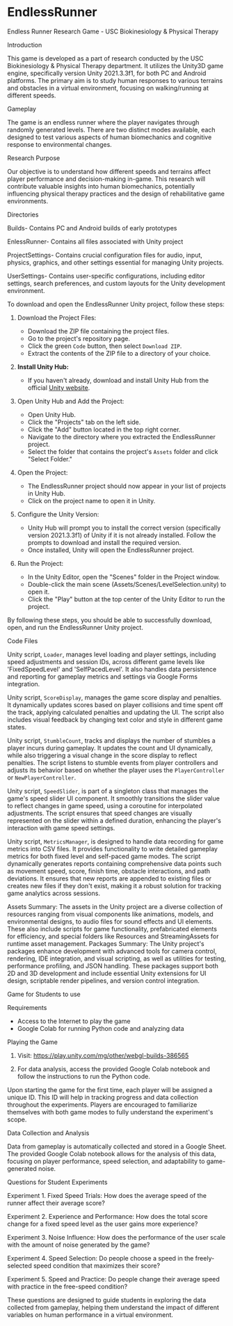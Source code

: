 # EndlessRunner
Endless Runner Research Game - USC Biokinesiology & Physical Therapy


Introduction


This game is developed as a part of research conducted by the USC Biokinesiology & Physical Therapy department. It utilizes the Unity3D game engine, specifically version Unity 2021.3.3f1, for both PC and Android platforms. The primary aim is to study human responses to various terrains and obstacles in a virtual environment, focusing on walking/running at different speeds.


Gameplay


The game is an endless runner where the player navigates through randomly generated levels. There are two distinct modes available, each designed to test various aspects of human biomechanics and cognitive response to environmental changes.


Research Purpose


Our objective is to understand how different speeds and terrains affect player performance and decision-making in-game. This research will contribute valuable insights into human biomechanics, potentially influencing physical therapy practices and the design of rehabilitative game environments.

Directories

Builds- Contains PC and Android builds of early prototypes

EnlessRunner- Contains all files associated with Unity project

ProjectSettings- Contains crucial configuration files for audio, input, physics, graphics, and other settings essential for managing Unity projects.

UserSettings- Contains user-specific configurations, including editor settings, search preferences, and custom layouts for the Unity development environment.

To download and open the EndlessRunner Unity project, follow these steps:

1. Download the Project Files:
   - Download the ZIP file containing the project files.
   - Go to the project's repository page.
   - Click the green `Code` button, then select `Download ZIP`.
   - Extract the contents of the ZIP file to a directory of your choice.

2. **Install Unity Hub:**
   - If you haven't already, download and install Unity Hub from the official [Unity website](https://unity.com/).

3. Open Unity Hub and Add the Project:
   - Open Unity Hub.
   - Click the "Projects" tab on the left side.
   - Click the "Add" button located in the top right corner.
   - Navigate to the directory where you extracted the EndlessRunner project.
   - Select the folder that contains the project's `Assets` folder and click "Select Folder."

4. Open the Project:
   - The EndlessRunner project should now appear in your list of projects in Unity Hub.
   - Click on the project name to open it in Unity.

5. Configure the Unity Version:
   - Unity Hub will prompt you to install the correct version (specifically version 2021.3.3f1) of Unity if it is not already installed. Follow the prompts to download and install the required version.
   - Once installed, Unity will open the EndlessRunner project.

6. Run the Project:
   - In the Unity Editor, open the "Scenes" folder in the Project window.
   - Double-click the main scene (Assets/Scenes/LevelSelection.unity) to open it.
   - Click the "Play" button at the top center of the Unity Editor to run the project.

By following these steps, you should be able to successfully download, open, and run the EndlessRunner Unity project.



Code Files

Unity script, `Loader`, manages level loading and player settings, including speed adjustments and session IDs, across different game levels like 'FixedSpeedLevel' and 'SelfPacedLevel'. It also handles data persistence and reporting for gameplay metrics and settings via Google Forms integration.

Unity script, `ScoreDisplay`, manages the game score display and penalties. It dynamically updates scores based on player collisions and time spent off the track, applying calculated penalties and updating the UI. The script also includes visual feedback by changing text color and style in different game states.

Unity script, `StumbleCount`, tracks and displays the number of stumbles a player incurs during gameplay. It updates the count and UI dynamically, while also triggering a visual change in the score display to reflect penalties. The script listens to stumble events from player controllers and adjusts its behavior based on whether the player uses the `PlayerController` or `NewPlayerController`.

Unity script, `SpeedSlider`, is part of a singleton class that manages the game's speed slider UI component. It smoothly transitions the slider value to reflect changes in game speed, using a coroutine for interpolated adjustments. The script ensures that speed changes are visually represented on the slider within a defined duration, enhancing the player's interaction with game speed settings.

Unity script, `MetricsManager`, is designed to handle data recording for game metrics into CSV files. It provides functionality to write detailed gameplay metrics for both fixed level and self-paced game modes. The script dynamically generates reports containing comprehensive data points such as movement speed, score, finish time, obstacle interactions, and path deviations. It ensures that new reports are appended to existing files or creates new files if they don't exist, making it a robust solution for tracking game analytics across sessions.

Assets Summary:
The assets in the Unity project are a diverse collection of resources ranging from visual components like animations, models, and environmental designs, to audio files for sound effects and UI elements. These also include scripts for game functionality, prefabricated elements for efficiency, and special folders like Resources and StreamingAssets for runtime asset management.
Packages Summary:
The Unity project's packages enhance development with advanced tools for camera control, rendering, IDE integration, and visual scripting, as well as utilities for testing, performance profiling, and JSON handling. These packages support both 2D and 3D development and include essential Unity extensions for UI design, scriptable render pipelines, and version control integration.

Game for Students to use

Requirements


- Access to the Internet to play the game
- Google Colab for running Python code and analyzing data


Playing the Game

1.  Visit: https://play.unity.com/mg/other/webgl-builds-386565

2.  For data analysis, access the provided Google Colab notebook and follow the instructions to run the Python code.

	
Upon starting the game for the first time, each player will be assigned a unique ID. This ID will help in tracking progress and data collection throughout the experiments. Players are encouraged to familiarize themselves with both game modes to fully understand the experiment's scope.


Data Collection and Analysis


Data from gameplay is automatically collected and stored in a Google Sheet. The provided Google Colab notebook allows for the analysis of this data, focusing on player performance, speed selection, and adaptability to game-generated noise.


Questions for Student Experiments


Experiment 1. Fixed Speed Trials: How does the average speed of the runner affect their average score?

Experiment 2. Experience and Performance: How does the total score change for a fixed speed level as the user gains more experience?

Experiment 3. Noise Influence: How does the performance of the user scale with the amount of noise generated by the game?

Experiment 4. Speed Selection: Do people choose a speed in the freely-selected speed condition that maximizes their score?

Experiment 5. Speed and Practice: Do people change their average speed with practice in the free-speed condition?


These questions are designed to guide students in exploring the data collected from gameplay, helping them understand the impact of different variables on human performance in a virtual environment.











